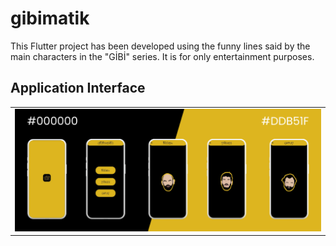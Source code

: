 # gibimatik

This Flutter project has been developed using the funny lines said by the main characters in the "GİBİ" series. It is for only entertainment purposes.

## Application Interface

<table>
  <tr>
    <td><img src="gibimatik.png"></td>
  </tr>
</table>
